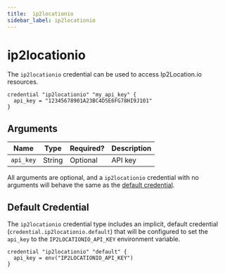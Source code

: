 ```yaml
---
title:  ip2locationio
sidebar_label: ip2locationio
---
```


# ip2locationio

The `ip2locationio` credential can be used to access Ip2Location.io resources.

```hcl
credential "ip2locationio" "my_api_key" {
  api_key = "12345678901A23BC4D5E6FG78HI9J101"
}
```

## Arguments

| Name            | Type    | Required?| Description
|-----------------|---------|----------|-------------------
| `api_key`       |  String | Optional | API key  


All arguments are optional, and a `ip2locationio` credential with no arguments will behave the same as the [default credential](#default-credential).  

## Default Credential
The `ip2locationio` credential type includes an implicit, default credential (`credential.ip2locationio.default`) that will be configured to set the `api_key` to the `IP2LOCATIONIO_API_KEY` environment variable.

```hcl
credential "ip2locationio" "default" {
  api_key = env("IP2LOCATIONIO_API_KEY")
}
```
